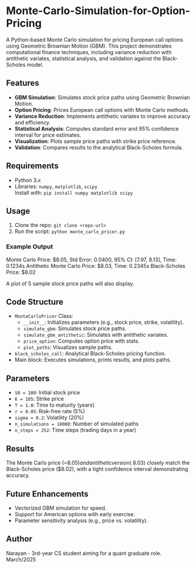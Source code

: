 # Monte-Carlo-Simulation-for-Option-Pricing

A Python-based Monte Carlo simulation for pricing European call options using Geometric Brownian Motion (GBM). This project demonstrates computational finance techniques, including variance reduction with antithetic variates, statistical analysis, and validation against the Black-Scholes model.

## Features
- **GBM Simulation**: Simulates stock price paths using Geometric Brownian Motion.
- **Option Pricing**: Prices European call options with Monte Carlo methods.
- **Variance Reduction**: Implements antithetic variates to improve accuracy and efficiency.
- **Statistical Analysis**: Computes standard error and 95% confidence interval for price estimates.
- **Visualization**: Plots sample price paths with strike price reference.
- **Validation**: Compares results to the analytical Black-Scholes formula.

## Requirements
- Python 3.x
- Libraries: `numpy`, `matplotlib`, `scipy`  
  Install with: `pip install numpy matplotlib scipy`

## Usage
1. Clone the repo: `git clone <repo-url>`
2. Run the script: `python monte_carlo_pricer.py`

### Example Output
Monte Carlo Price: $8.05, Std Error: 0.0400, 95% CI: [7.97, 8.13], Time: 0.1234s
Antithetic Monte Carlo Price: $8.03, Time: 0.2345s
Black-Scholes Price: $8.02

A plot of 5 sample stock price paths will also display.

## Code Structure
- `MonteCarloPricer` Class:
  - `__init__`: Initializes parameters (e.g., stock price, strike, volatility).
  - `simulate_gbm`: Simulates stock price paths.
  - `simulate_gbm_antithetic`: Simulates with antithetic variates.
  - `price_option`: Computes option price with stats.
  - `plot_paths`: Visualizes sample paths.
- `black_scholes_call`: Analytical Black-Scholes pricing function.
- Main block: Executes simulations, prints results, and plots paths.

## Parameters
- `S0 = 100`: Initial stock price
- `K = 105`: Strike price
- `T = 1.0`: Time to maturity (years)
- `r = 0.05`: Risk-free rate (5%)
- `sigma = 0.2`: Volatility (20%)
- `n_simulations = 10000`: Number of simulated paths
- `n_steps = 252`: Time steps (trading days in a year)

## Results
The Monte Carlo price (~$8.05) and antithetic version (~$8.03) closely match the Black-Scholes price ($8.02), with a tight confidence interval demonstrating accuracy.

## Future Enhancements
- Vectorized GBM simulation for speed.
- Support for American options with early exercise.
- Parameter sensitivity analysis (e.g., price vs. volatility).

## Author
Narayan - 3rd-year CS student aiming for a quant graduate role. March/2025
